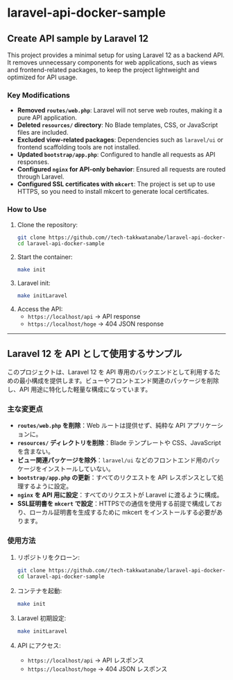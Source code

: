 # laravel-api-docker-sample

## Create API sample by Laravel 12

This project provides a minimal setup for using Laravel 12 as a backend API. It removes unnecessary components for web applications, such as views and frontend-related packages, to keep the project lightweight and optimized for API usage.

### Key Modifications
- **Removed `routes/web.php`**: Laravel will not serve web routes, making it a pure API application.
- **Deleted `resources/` directory**: No Blade templates, CSS, or JavaScript files are included.
- **Excluded view-related packages**: Dependencies such as `laravel/ui` or frontend scaffolding tools are not installed.
- **Updated `bootstrap/app.php`**: Configured to handle all requests as API responses.
- **Configured `nginx` for API-only behavior**: Ensured all requests are routed through Laravel.
- **Configured SSL certificates with `mkcert`**: The project is set up to use HTTPS, so you need to install mkcert to generate local certificates.


### How to Use
1. Clone the repository:
   ```sh
   git clone https://github.com//tech-takkwatanabe/laravel-api-docker-sample.git
   cd laravel-api-docker-sample
   ```
2. Start the container:
   ```sh
   make init
   ```
3. Laravel init:
   ```sh
   make initLaravel
   ```
4. Access the API:
   - `https://localhost/api` → API response
   - `https://localhost/hoge` → 404 JSON response

---

## Laravel 12 を API として使用するサンプル

このプロジェクトは、Laravel 12 を API 専用のバックエンドとして利用するための最小構成を提供します。ビューやフロントエンド関連のパッケージを削除し、API 用途に特化した軽量な構成になっています。

### 主な変更点
- **`routes/web.php` を削除**：Web ルートは提供せず、純粋な API アプリケーションに。
- **`resources/` ディレクトリを削除**：Blade テンプレートや CSS、JavaScript を含まない。
- **ビュー関連パッケージを除外**：`laravel/ui` などのフロントエンド用のパッケージをインストールしていない。
- **`bootstrap/app.php` の更新**：すべてのリクエストを API レスポンスとして処理するように設定。
- **`nginx` を API 用に設定**：すべてのリクエストが Laravel に渡るように構成。
- **SSL証明書を `mkcert` で設定**：HTTPSでの通信を使用する前提で構成しており、ローカル証明書を生成するために mkcert をインストールする必要があります。


### 使用方法
1. リポジトリをクローン:
   ```sh
   git clone https://github.com//tech-takkwatanabe/laravel-api-docker-sample.git
   cd laravel-api-docker-sample
   ```
2. コンテナを起動:
   ```sh
   make init
   ```
3. Laravel 初期設定:
   ```sh
   make initLaravel
   ```

4. API にアクセス:
   - `https://localhost/api` → API レスポンス
   - `https://localhost/hoge` → 404 JSON レスポンス

